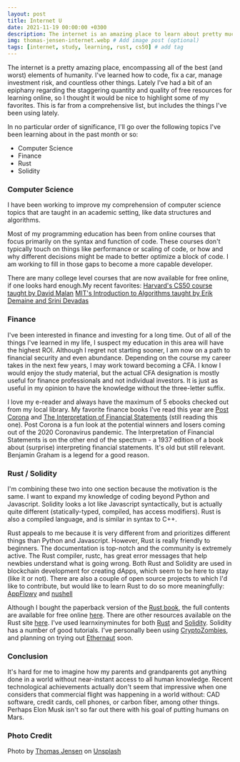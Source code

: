```yaml
---
layout: post
title: Internet U
date: 2021-11-19 00:00:00 +0300
description: The internet is an amazing place to learn about pretty much anything. In this post I write about what, why, and where I am currently learning. # Add description (optional)
img: thomas-jensen-internet.webp # Add image post (optional)
tags: [internet, study, learning, rust, cs50] # add tag
---
```


The internet is a pretty amazing place, encompassing all of the best (and worst) elements of humanity. I've learned how to code, fix a car, manage investment risk, and countless other things. Lately I've had a bit of an epiphany regarding the staggering quantity and quality of free resources for learning online, so I thought it would be nice to highlight some of my favorites. This is far from a comprehensive list, but includes the things I've been using lately. 

In no particular order of significance, I'll go over the following topics I've been learning about in the past month or so:

* Computer Science
* Finance
* Rust
* Solidity

### Computer Science

I have been working to improve my comprehension of computer science topics that are taught in an academic setting, like data structures and algorithms.

Most of my programming education has been from online courses that focus primarily on the syntax and function of code. These courses don't typically touch on things like performance or scaling of code, or how and why different decisions might be made to better optimize a block of code. I am working to fill in those gaps to become a more capable developer.

There are many college level courses that are now available for free online, if one looks hard enough.My recent favorites:
[Harvard's CS50 course taught by David Malan](https://cs50.harvard.edu/x/2021/)
[MIT's Introduction to Algorithms taught by Erik Demaine and Srini Devadas](https://ocw.mit.edu/courses/electrical-engineering-and-computer-science/6-006-introduction-to-algorithms-fall-2011/index.htm)

### Finance

I've been interested in finance and investing for a long time. Out of all of the things I've learned in my life, I suspect my education in this area will have the highest ROI. Although I regret not starting sooner, I am now on a path to financial security and even abundance. Depending on the course my career takes in the next few years, I may work toward becoming a CFA. I know I would enjoy the study material, but the actual CFA designation is mostly useful for finance professionals and not individual investors. It is just as useful in my opinion to have the knowledge without the three-letter suffix.

I love my e-reader and always have the maximum of 5 ebooks checked out from my local library. My favorite finance books I've read this year are [Post Corona](https://www.indiebound.org/book/9780593332214) and [The Interpretation of Financial Statements](https://www.indiebound.org/book/9780887309137) (still reading this one). Post Corona is a fun look at the potential winners and losers coming out of the 2020 Coronavirus pandemic. The Interpretation of Financial Statements is on the other end of the spectrum - a 1937 edition of a book about (surprise) interpreting financial statements. It's old but still relevant. Benjamin Graham is a legend for a good reason.

### Rust / Solidity

I'm combining these two into one section because the motivation is the same. I want to expand my knowledge of coding beyond Python and Javascript. Solidity looks a lot like Javascript syntactically, but is actually quite different (statically-typed, compiled, has access modifiers). Rust is also a compiled language, and is similar in syntax to C++. 

Rust appeals to me because it is very different from and prioritizes different things than Python and Javascript. However, Rust is really friendly to beginners. The documentation is top-notch and the community is extremely active. The Rust compiler, rustc, has great error messages that help newbies understand what is going wrong. Both Rust and Solidity are used in blockchain development for creating dApps, which seem to be here to stay (like it or not). There are also a couple of open source projects to which I'd like to contribute, but would like to learn Rust to do so more meaningfully: [AppFlowy](https://www.appflowy.io/) and [nushell](https://www.nushell.sh/)

Although I bought the paperback version of the [Rust book](https://nostarch.com/Rust2018), the full contents are available for free online [here](https://doc.rust-lang.org/book/). There are other resources available on the Rust site [here](https://www.rust-lang.org/learn). 
I've used learnxinyminutes for both [Rust](https://learnxinyminutes.com/docs/solidity/) and [Solidity](https://learnxinyminutes.com/docs/solidity/).
Solidity has a number of good tutorials. I've personally been using [CryptoZombies](https://cryptozombies.io/en/solidity), and planning on trying out [Ethernaut](https://ethernaut.openzeppelin.com/) soon. 

### Conclusion

It's hard for me to imagine how my parents and grandparents got anything done in a world without near-instant access to all human knowledge. Recent technological achievements actually don't seem that impressive when one considers that commercial flight was happening in a world without: CAD software, credit cards, cell phones, or carbon fiber, among other things. Perhaps Elon Musk isn't so far out there with his goal of putting humans on Mars. 

### Photo Credit

Photo by [Thomas Jensen](https://unsplash.com/@thomasjsn?utm_source=unsplash&amp;utm_medium=referral&amp;utm_content=creditCopyText) on [Unsplash](https://unsplash.com/s/photos/brewery?utm_source=unsplash&amp;utm_medium=referral&amp;utm_content=creditCopyText)